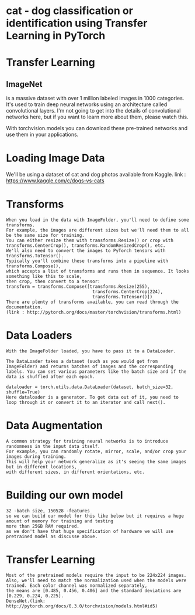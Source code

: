 # cat - dog classification or identification using Transfer Learning in PyTorch

# Transfer Learning

<h2>ImageNet</h2> is a massive dataset with over 1 million labeled images in 1000 categories. It's used to train deep neural networks using an architecture called convolutional layers. I'm not going to get into the details of convolutional networks here, but if you want to learn more about them, please watch this.


With torchvision.models you can download these pre-trained networks and use them in your applications. 

# Loading Image Data

We'll be using a dataset of cat and dog photos available from Kaggle.
link : https://www.kaggle.com/c/dogs-vs-cats


# Transforms
    When you load in the data with ImageFolder, you'll need to define some transforms. 
    For example, the images are different sizes but we'll need them to all be the same size for training. 
    You can either resize them with transforms.Resize() or crop with transforms.CenterCrop(), transforms.RandomResizedCrop(), etc.
    We'll also need to convert the images to PyTorch tensors with transforms.ToTensor(). 
    Typically you'll combine these transforms into a pipeline with transforms.Compose(),
    which accepts a list of transforms and runs them in sequence. It looks something like this to scale,
    then crop, then convert to a tensor:
    transform = transforms.Compose([transforms.Resize(255),
                                     transforms.CenterCrop(224),
                                     transforms.ToTensor()])
    There are plenty of transforms available, you can read through the documentation. 
    (link : http://pytorch.org/docs/master/torchvision/transforms.html)
    
    
# Data Loaders

    With the ImageFolder loaded, you have to pass it to a DataLoader.
    
    The DataLoader takes a dataset (such as you would get from ImageFolder) and returns batches of images and the corresponding labels. You can set various parameters like the batch size and if the data is shuffled after each epoch.
    
    dataloader = torch.utils.data.DataLoader(dataset, batch_size=32, shuffle=True)
    Here dataloader is a generator. To get data out of it, you need to loop through it or convert it to an iterator and call next().

# Data Augmentation

    A common strategy for training neural networks is to introduce randomness in the input data itself. 
    For example, you can randomly rotate, mirror, scale, and/or crop your images during training.
    This will help your network generalize as it's seeing the same images but in different locations,
    with different sizes, in different orientations, etc.
    
# Building our own model
    32 -batch size, 150528 -features
    so we can build our model for this like below but it requires a huge amount of memory for training and testing 
    more than 25GB RAM required. 
    as we don't have that huge specification of hardware we will use pretrained model as discusse above.
    
# Transfer Learning

    Most of the pretrained models require the input to be 224x224 images. 
    Also, we'll need to match the normalization used when the models were trained. Each color channel was normalized separately, 
    the means are [0.485, 0.456, 0.406] and the standard deviations are [0.229, 0.224, 0.225].
    DenseNet.(link: http://pytorch.org/docs/0.3.0/torchvision/models.html#id5)
    
          
